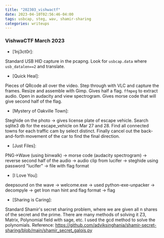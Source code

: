 ```yaml
---
title: "202303_vishwactf"
date: 2023-04-10T02:56:46-04:00
tags: usbcap, steg, wav, shamir-sharing
categories: writeups
---
```


### VishwaCTF March 2023
* [1nj3ct0r]:

Standard USB HID capture in the pcapng. Look for `usbcap.data` where `usb_datalen==2` and translate.

* [Quick Heal]: 

Pieces of QRcode all over the video. Step through with VLC and capture the frames. Resize and assemble with Gimp. Gives half a flag. `ffmpeg` to extract audio. Open in audacity and view spectrogram. Gives morse code that will give second half of the flag. 

* [Mystery of Oakville Town]: 

Steghide on the photo -> gives license plate of escape vehicle. Search sqlite3 db for the escape_vehicle on Mar 27 and 28. Find all connected towns for each traffic cam by select distinct. Finally cancel out the back-and-forth movement of the car to find the final direction.  

* [Just Files]:

PNG->Wave (using binwalk) -> morse code (audacity spectrogram) -> reverse second half of the audio -> audio clip from lucifer -> steghide using password "lucifer" -> file with flag format

* [I Love You]:

deepsound on the wave -> welcome.exe -> used python-exe-unpacker -> decompyle -> get Iron man hint and flag format -> flag

* [Sharing is Caring]: 

Standard Shamir's secret sharing problem, where we are given all n shares of the secret and the prime. There are many methods of solving it Z3, Matrix, Polynomial field with sage, etc. I used the gcd method to solve the polynomials. 
Reference: https://github.com/adviksinghania/shamir-secret-sharing/blob/main/shamir_secret_galois.py
